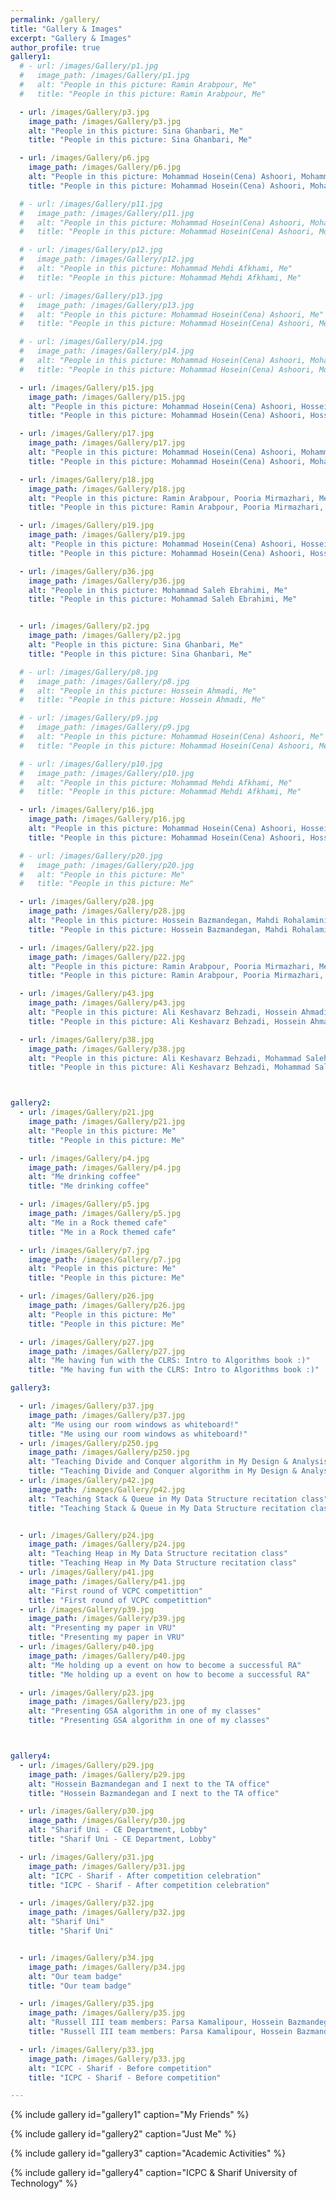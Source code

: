 ```yaml
---
permalink: /gallery/
title: "Gallery & Images"
excerpt: "Gallery & Images"
author_profile: true
gallery1:
  # - url: /images/Gallery/p1.jpg
  #   image_path: /images/Gallery/p1.jpg
  #   alt: "People in this picture: Ramin Arabpour, Me"
  #   title: "People in this picture: Ramin Arabpour, Me"

  - url: /images/Gallery/p3.jpg
    image_path: /images/Gallery/p3.jpg
    alt: "People in this picture: Sina Ghanbari, Me"
    title: "People in this picture: Sina Ghanbari, Me"

  - url: /images/Gallery/p6.jpg
    image_path: /images/Gallery/p6.jpg
    alt: "People in this picture: Mohammad Hosein(Cena) Ashoori, Mohammad Mehdi Afkhami, Hossein Ahmadi, Me"
    title: "People in this picture: Mohammad Hosein(Cena) Ashoori, Mohammad Mehdi Afkhami, Hossein Ahmadi, Me"

  # - url: /images/Gallery/p11.jpg
  #   image_path: /images/Gallery/p11.jpg
  #   alt: "People in this picture: Mohammad Hosein(Cena) Ashoori, Mohammad Mehdi Afkhami, Me"
  #   title: "People in this picture: Mohammad Hosein(Cena) Ashoori, Mohammad Mehdi Afkhami, Me"

  # - url: /images/Gallery/p12.jpg
  #   image_path: /images/Gallery/p12.jpg
  #   alt: "People in this picture: Mohammad Mehdi Afkhami, Me"
  #   title: "People in this picture: Mohammad Mehdi Afkhami, Me"

  # - url: /images/Gallery/p13.jpg
  #   image_path: /images/Gallery/p13.jpg
  #   alt: "People in this picture: Mohammad Hosein(Cena) Ashoori, Me"
  #   title: "People in this picture: Mohammad Hosein(Cena) Ashoori, Me"

  # - url: /images/Gallery/p14.jpg
  #   image_path: /images/Gallery/p14.jpg
  #   alt: "People in this picture: Mohammad Hosein(Cena) Ashoori, Mohammad Mehdi Afkhami, Hossein Ahmadi, Me"
  #   title: "People in this picture: Mohammad Hosein(Cena) Ashoori, Mohammad Mehdi Afkhami, Hossein Ahmadi, Me"

  - url: /images/Gallery/p15.jpg
    image_path: /images/Gallery/p15.jpg
    alt: "People in this picture: Mohammad Hosein(Cena) Ashoori, Hossein Ahmadi, Me"
    title: "People in this picture: Mohammad Hosein(Cena) Ashoori, Hossein Ahmadi, Me"

  - url: /images/Gallery/p17.jpg
    image_path: /images/Gallery/p17.jpg
    alt: "People in this picture: Mohammad Hosein(Cena) Ashoori, Mohammad Mehdi Afkhami, Hossein Ahmadi, Me"
    title: "People in this picture: Mohammad Hosein(Cena) Ashoori, Mohammad Mehdi Afkhami, Hossein Ahmadi, Me"

  - url: /images/Gallery/p18.jpg
    image_path: /images/Gallery/p18.jpg
    alt: "People in this picture: Ramin Arabpour, Pooria Mirmazhari, Me"
    title: "People in this picture: Ramin Arabpour, Pooria Mirmazhari, Me"

  - url: /images/Gallery/p19.jpg
    image_path: /images/Gallery/p19.jpg
    alt: "People in this picture: Mohammad Hosein(Cena) Ashoori, Hossein Bazmandegan, Mohammad Mehdi Afkhami, Me"
    title: "People in this picture: Mohammad Hosein(Cena) Ashoori, Hossein Bazmandegan, Mohammad Mehdi Afkhami, Me"

  - url: /images/Gallery/p36.jpg
    image_path: /images/Gallery/p36.jpg
    alt: "People in this picture: Mohammad Saleh Ebrahimi, Me"
    title: "People in this picture: Mohammad Saleh Ebrahimi, Me"


  - url: /images/Gallery/p2.jpg
    image_path: /images/Gallery/p2.jpg
    alt: "People in this picture: Sina Ghanbari, Me"
    title: "People in this picture: Sina Ghanbari, Me"

  # - url: /images/Gallery/p8.jpg
  #   image_path: /images/Gallery/p8.jpg
  #   alt: "People in this picture: Hossein Ahmadi, Me"
  #   title: "People in this picture: Hossein Ahmadi, Me"

  # - url: /images/Gallery/p9.jpg
  #   image_path: /images/Gallery/p9.jpg
  #   alt: "People in this picture: Mohammad Hosein(Cena) Ashoori, Me"
  #   title: "People in this picture: Mohammad Hosein(Cena) Ashoori, Me"

  # - url: /images/Gallery/p10.jpg
  #   image_path: /images/Gallery/p10.jpg
  #   alt: "People in this picture: Mohammad Mehdi Afkhami, Me"
  #   title: "People in this picture: Mohammad Mehdi Afkhami, Me"

  - url: /images/Gallery/p16.jpg
    image_path: /images/Gallery/p16.jpg
    alt: "People in this picture: Mohammad Hosein(Cena) Ashoori, Hossein Bazmandegan, Mohammad Mehdi Afkhami, Me"
    title: "People in this picture: Mohammad Hosein(Cena) Ashoori, Hossein Bazmandegan, Mohammad Mehdi Afkhami, Me"

  # - url: /images/Gallery/p20.jpg
  #   image_path: /images/Gallery/p20.jpg
  #   alt: "People in this picture: Me"
  #   title: "People in this picture: Me"

  - url: /images/Gallery/p28.jpg
    image_path: /images/Gallery/p28.jpg
    alt: "People in this picture: Hossein Bazmandegan, Mahdi Rohalamini, Me - Location: Tehran, Iran mall"
    title: "People in this picture: Hossein Bazmandegan, Mahdi Rohalamini, Me - Location: Tehran, Iran mall"

  - url: /images/Gallery/p22.jpg
    image_path: /images/Gallery/p22.jpg
    alt: "People in this picture: Ramin Arabpour, Pooria Mirmazhari, Me"
    title: "People in this picture: Ramin Arabpour, Pooria Mirmazhari, Me"

  - url: /images/Gallery/p43.jpg
    image_path: /images/Gallery/p43.jpg
    alt: "People in this picture: Ali Keshavarz Behzadi, Hossein Ahmadi, Me"
    title: "People in this picture: Ali Keshavarz Behzadi, Hossein Ahmadi, Me"

  - url: /images/Gallery/p38.jpg
    image_path: /images/Gallery/p38.jpg
    alt: "People in this picture: Ali Keshavarz Behzadi, Mohammad Saleh Ebrahimi, Reza Miraki, Shahab Jafari, Me"
    title: "People in this picture: Ali Keshavarz Behzadi, Mohammad Saleh Ebrahimi, Reza Miraki, Shahab Jafari, Me"



gallery2:
  - url: /images/Gallery/p21.jpg
    image_path: /images/Gallery/p21.jpg
    alt: "People in this picture: Me"
    title: "People in this picture: Me"

  - url: /images/Gallery/p4.jpg
    image_path: /images/Gallery/p4.jpg
    alt: "Me drinking coffee"
    title: "Me drinking coffee"

  - url: /images/Gallery/p5.jpg
    image_path: /images/Gallery/p5.jpg
    alt: "Me in a Rock themed cafe"
    title: "Me in a Rock themed cafe"

  - url: /images/Gallery/p7.jpg
    image_path: /images/Gallery/p7.jpg
    alt: "People in this picture: Me"
    title: "People in this picture: Me"

  - url: /images/Gallery/p26.jpg
    image_path: /images/Gallery/p26.jpg
    alt: "People in this picture: Me"
    title: "People in this picture: Me"

  - url: /images/Gallery/p27.jpg
    image_path: /images/Gallery/p27.jpg
    alt: "Me having fun with the CLRS: Intro to Algorithms book :)"
    title: "Me having fun with the CLRS: Intro to Algorithms book :)"

gallery3:

  - url: /images/Gallery/p37.jpg
    image_path: /images/Gallery/p37.jpg
    alt: "Me using our room windows as whiteboard!"
    title: "Me using our room windows as whiteboard!"
  - url: /images/Gallery/p250.jpg
    image_path: /images/Gallery/p250.jpg
    alt: "Teaching Divide and Conquer algorithm in My Design & Analysis of Algorithms recitation class"
    title: "Teaching Divide and Conquer algorithm in My Design & Analysis of Algorithms recitation class"
  - url: /images/Gallery/p42.jpg
    image_path: /images/Gallery/p42.jpg
    alt: "Teaching Stack & Queue in My Data Structure recitation class"
    title: "Teaching Stack & Queue in My Data Structure recitation class"


  - url: /images/Gallery/p24.jpg
    image_path: /images/Gallery/p24.jpg
    alt: "Teaching Heap in My Data Structure recitation class"
    title: "Teaching Heap in My Data Structure recitation class"
  - url: /images/Gallery/p41.jpg
    image_path: /images/Gallery/p41.jpg
    alt: "First round of VCPC competittion"
    title: "First round of VCPC competittion"
  - url: /images/Gallery/p39.jpg
    image_path: /images/Gallery/p39.jpg
    alt: "Presenting my paper in VRU"
    title: "Presenting my paper in VRU"
  - url: /images/Gallery/p40.jpg
    image_path: /images/Gallery/p40.jpg
    alt: "Me holding up a event on how to become a successful RA"
    title: "Me holding up a event on how to become a successful RA"

  - url: /images/Gallery/p23.jpg
    image_path: /images/Gallery/p23.jpg
    alt: "Presenting GSA algorithm in one of my classes"
    title: "Presenting GSA algorithm in one of my classes"



gallery4:
  - url: /images/Gallery/p29.jpg
    image_path: /images/Gallery/p29.jpg
    alt: "Hossein Bazmandegan and I next to the TA office"
    title: "Hossein Bazmandegan and I next to the TA office"

  - url: /images/Gallery/p30.jpg
    image_path: /images/Gallery/p30.jpg
    alt: "Sharif Uni - CE Department, Lobby"
    title: "Sharif Uni - CE Department, Lobby"

  - url: /images/Gallery/p31.jpg
    image_path: /images/Gallery/p31.jpg
    alt: "ICPC - Sharif - After competition celebration"
    title: "ICPC - Sharif - After competition celebration"

  - url: /images/Gallery/p32.jpg
    image_path: /images/Gallery/p32.jpg
    alt: "Sharif Uni"
    title: "Sharif Uni"


  - url: /images/Gallery/p34.jpg
    image_path: /images/Gallery/p34.jpg
    alt: "Our team badge"
    title: "Our team badge"

  - url: /images/Gallery/p35.jpg
    image_path: /images/Gallery/p35.jpg
    alt: "Russell III team members: Parsa Kamalipour, Hossein Bazmandegan, Mahdi Rohalamini"
    title: "Russell III team members: Parsa Kamalipour, Hossein Bazmandegan, Mahdi Rohalamini"

  - url: /images/Gallery/p33.jpg
    image_path: /images/Gallery/p33.jpg
    alt: "ICPC - Sharif - Before competition"
    title: "ICPC - Sharif - Before competition"

---
```

<!-- {% include gallery caption="Gallery & Images" %} -->

{% include gallery id="gallery1" caption="My Friends" %}

{% include gallery id="gallery2" caption="Just Me" %}

{% include gallery id="gallery3" caption="Academic Activities" %}

{% include gallery id="gallery4" caption="ICPC & Sharif University of Technology" %}


